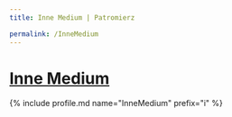 ```yaml
---
title: Inne Medium | Patromierz

permalink: /InneMedium
---
```


# [Inne Medium](https://patronite.pl/InneMedium)

{% include profile.md name="InneMedium" prefix="i" %}
